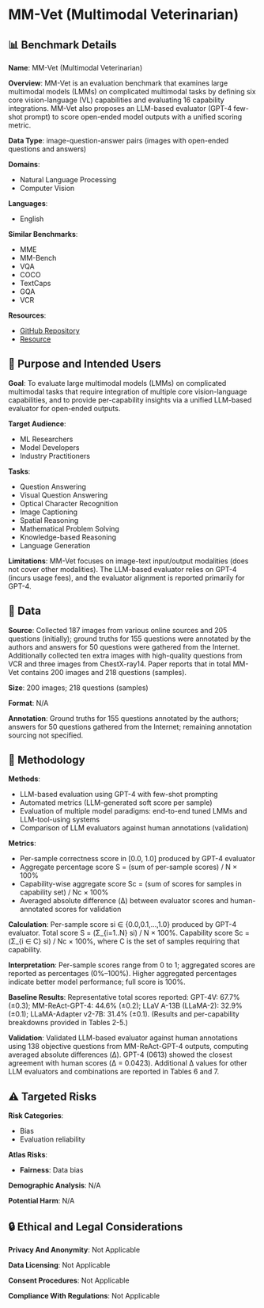 # MM-Vet (Multimodal Veterinarian)

## 📊 Benchmark Details

**Name**: MM-Vet (Multimodal Veterinarian)

**Overview**: MM-Vet is an evaluation benchmark that examines large multimodal models (LMMs) on complicated multimodal tasks by defining six core vision-language (VL) capabilities and evaluating 16 capability integrations. MM-Vet also proposes an LLM-based evaluator (GPT-4 few-shot prompt) to score open-ended model outputs with a unified scoring metric.

**Data Type**: image-question-answer pairs (images with open-ended questions and answers)

**Domains**:
- Natural Language Processing
- Computer Vision

**Languages**:
- English

**Similar Benchmarks**:
- MME
- MM-Bench
- VQA
- COCO
- TextCaps
- GQA
- VCR

**Resources**:
- [GitHub Repository](https://github.com/yuweihao/MM-Vet)
- [Resource](https://huggingface.co/spaces/whyu/MM-Vet_Evaluator)

## 🎯 Purpose and Intended Users

**Goal**: To evaluate large multimodal models (LMMs) on complicated multimodal tasks that require integration of multiple core vision-language capabilities, and to provide per-capability insights via a unified LLM-based evaluator for open-ended outputs.

**Target Audience**:
- ML Researchers
- Model Developers
- Industry Practitioners

**Tasks**:
- Question Answering
- Visual Question Answering
- Optical Character Recognition
- Image Captioning
- Spatial Reasoning
- Mathematical Problem Solving
- Knowledge-based Reasoning
- Language Generation

**Limitations**: MM-Vet focuses on image-text input/output modalities (does not cover other modalities). The LLM-based evaluator relies on GPT-4 (incurs usage fees), and the evaluator alignment is reported primarily for GPT-4.

## 💾 Data

**Source**: Collected 187 images from various online sources and 205 questions (initially); ground truths for 155 questions were annotated by the authors and answers for 50 questions were gathered from the Internet. Additionally collected ten extra images with high-quality questions from VCR and three images from ChestX-ray14. Paper reports that in total MM-Vet contains 200 images and 218 questions (samples).

**Size**: 200 images; 218 questions (samples)

**Format**: N/A

**Annotation**: Ground truths for 155 questions annotated by the authors; answers for 50 questions gathered from the Internet; remaining annotation sourcing not specified.

## 🔬 Methodology

**Methods**:
- LLM-based evaluation using GPT-4 with few-shot prompting
- Automated metrics (LLM-generated soft score per sample)
- Evaluation of multiple model paradigms: end-to-end tuned LMMs and LLM-tool-using systems
- Comparison of LLM evaluators against human annotations (validation)

**Metrics**:
- Per-sample correctness score in [0.0, 1.0] produced by GPT-4 evaluator
- Aggregate percentage score S = (sum of per-sample scores) / N × 100%
- Capability-wise aggregate score Sc = (sum of scores for samples in capability set) / Nc × 100%
- Averaged absolute difference (Δ) between evaluator scores and human-annotated scores for validation

**Calculation**: Per-sample score si ∈ {0.0,0.1,...,1.0} produced by GPT-4 evaluator. Total score S = (Σ_{i=1..N} si) / N × 100%. Capability score Sc = (Σ_{i ∈ C} si) / Nc × 100%, where C is the set of samples requiring that capability.

**Interpretation**: Per-sample scores range from 0 to 1; aggregated scores are reported as percentages (0%–100%). Higher aggregated percentages indicate better model performance; full score is 100%.

**Baseline Results**: Representative total scores reported: GPT-4V: 67.7% (±0.3); MM-ReAct-GPT-4: 44.6% (±0.2); LLaV A-13B (LLaMA-2): 32.9% (±0.1); LLaMA-Adapter v2-7B: 31.4% (±0.1). (Results and per-capability breakdowns provided in Tables 2-5.)

**Validation**: Validated LLM-based evaluator against human annotations using 138 objective questions from MM-ReAct-GPT-4 outputs, computing averaged absolute differences (Δ). GPT-4 (0613) showed the closest agreement with human scores (Δ = 0.0423). Additional Δ values for other LLM evaluators and combinations are reported in Tables 6 and 7.

## ⚠️ Targeted Risks

**Risk Categories**:
- Bias
- Evaluation reliability

**Atlas Risks**:
- **Fairness**: Data bias

**Demographic Analysis**: N/A

**Potential Harm**: N/A

## 🔒 Ethical and Legal Considerations

**Privacy And Anonymity**: Not Applicable

**Data Licensing**: Not Applicable

**Consent Procedures**: Not Applicable

**Compliance With Regulations**: Not Applicable
